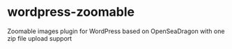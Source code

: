# wordpress-zoomable
Zoomable images plugin for WordPress based on OpenSeaDragon with one zip file upload support

